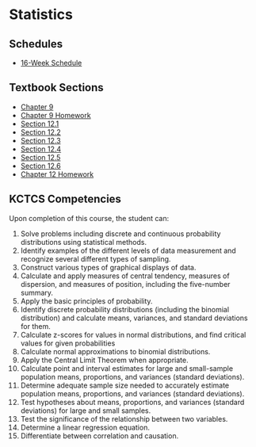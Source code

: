 # Statistics

## Schedules
* [16-Week Schedule](./Stats16Week.md)

## Textbook Sections

* [Chapter 9](./Introductory_Statistics_2e-Chapter_9.pdf)
* [Chapter 9 Homework](./Introductory_Statistics_2e-Chapter_9_HW.pdf)
* [Section 12.1](./Introductory_Statistics_2e-Section_12-1.pdf)
* [Section 12.2](./Introductory_Statistics_2e-Section_12-2.pdf)
* [Section 12.3](./Introductory_Statistics_2e-Section_12-3.1pdf)
* [Section 12.4](./Introductory_Statistics_2e-Section_12-4.pdf)
* [Section 12.5](./Introductory_Statistics_2e-Section_12-5.pdf)
* [Section 12.6](./Introductory_Statistics_2e-Section_12-6.pdf)
* [Chapter 12 Homework](./Introductory_Statistics_2e-Section_12_HW.pdf)

## KCTCS Competencies

Upon completion of this course, the student can:
1.	Solve problems including discrete and continuous probability distributions using statistical methods.
2.	Identify examples of the different levels of data measurement and recognize several different types of sampling.
3.	Construct various types of graphical displays of data.
4.	Calculate and apply measures of central tendency, measures of dispersion, and measures of position, including the five-number summary.
5.	Apply the basic principles of probability.
6.	Identify discrete probability distributions (including the binomial distribution) and calculate means, variances, and standard deviations for them.
7.	Calculate z-scores for values in normal distributions, and find critical values for given probabilities
8.	Calculate normal approximations to binomial distributions.
9.	Apply the Central Limit Theorem when appropriate.
10.	Calculate point and interval estimates for large and small-sample population means, proportions, and variances (standard deviations).
11.	Determine adequate sample size needed to accurately estimate population means, proportions, and variances (standard deviations).
12.	Test hypotheses about means, proportions, and variances (standard deviations) for large and small samples.
13.	Test the significance of the relationship between two variables.
14.	Determine a linear regression equation.
15.	Differentiate between correlation and causation.